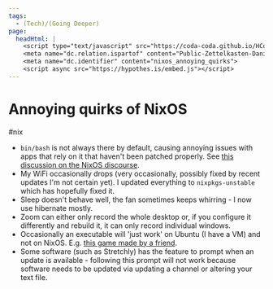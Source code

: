 ```yaml
---
tags:
  - (Tech)/(Going Deeper)
page:
  headHtml: |
    <script type="text/javascript" src="https://coda-coda.github.io/HConfig/1.js"></script>
    <meta name="dc.relation.ispartof" content="Public-Zettelkasten-Daniel-Britten-(ORCID-0000-0002-7860-3595)">
    <meta name="dc.identifier" content="nixos_annoying_quirks">
    <script async src="https://hypothes.is/embed.js"></script>
---
```

# Annoying quirks of NixOS
#nix
- `bin/bash` is not always there by default, causing annoying issues with apps that rely on it that haven't been patched properly. See [this discussion on the NixOS discourse](https://discourse.nixos.org/t/add-bin-bash-to-avoid-unnecessary-pain/5673/9).
- My WiFi occasionally drops (very occasionally, possibly fixed by recent updates I'm not certain yet). I updated everything to `nixpkgs-unstable` which has hopefully fixed it.
- Sleep doesn't behave well, the fan sometimes keeps whirring - I now use hibernate mostly.
- Zoom can either only record the whole desktop or, if you configure it differently and rebuild it, it can only record individual windows.
- Occasionally an executable will 'just work' on Ubuntu (I have a VM) and not on NixOS. E.g. [this game made by a friend](https://sdfgeoff.itch.io/text-operator).
- Some software (such as Stretchly) has the feature to prompt when an update is available - following this prompt will not work because software needs to be updated via updating a channel or altering your text file.